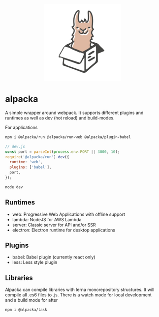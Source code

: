 <div align="center">
  <a href="https://github.com/bkniffler/alpacka">
    <img alt="alpacka" src="https://raw.githubusercontent.com/bkniffler/alpacka/master/assets/logo.png" height="250px" />
  </a>
</div>

# alpacka

A simple wrapper around webpack. It supports different plugins and runtimes as well as dev (hot reload) and build-modes.

For applications

```bash
npm i @alpacka/run @alpacka/run-web @alpacka/plugin-babel
```

```jsx
// dev.js
const port = parseInt(process.env.PORT || 3000, 10);
require('@alpacka/run').dev({
  runtime: 'web',
  plugins: ['babel'],
  port,
});
```

```bash
node dev
```

## Runtimes

* web: Progressive Web Applications with offline support
* lambda: NodeJS for AWS Lambda
* server: Classic server for API and/or SSR
* electron: Electron runtime for desktop applications

## Plugins

* babel: Babel plugin (currently react only)
* less: Less style plugin

## Libraries

Alpacka can compile libraries with lerna monorepository structures. It will compile all .es6 files to .js. There is a watch mode for local development and a build mode for after

```bash
npm i @alpacka/task
```
